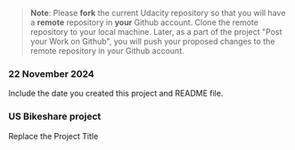 >**Note**: Please **fork** the current Udacity repository so that you will have a **remote** repository in **your** Github account. Clone the remote repository to your local machine. Later, as a part of the project "Post your Work on Github", you will push your proposed changes to the remote repository in your Github account.

### 22 November 2024
Include the date you created this project and README file.

### US Bikeshare project
Replace the Project Title



